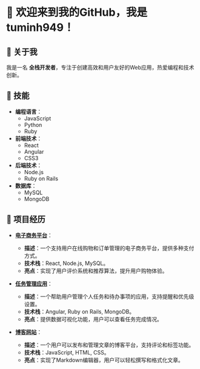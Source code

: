 # 👋 欢迎来到我的GitHub，我是 **tuminh949**！

## 👤 关于我
我是一名 **全栈开发者**，专注于创建高效和用户友好的Web应用，热爱编程和技术创新。

## 🔧 技能
- **编程语言**：
  - JavaScript
  - Python
  - Ruby
- **前端技术**：
  - React
  - Angular
  - CSS3
- **后端技术**：
  - Node.js
  - Ruby on Rails
- **数据库**：
  - MySQL
  - MongoDB

## 🌟 项目经历
- **[电子商务平台](https://github.com/tuminh949/e-commerce-platform)**：
  - **描述**：一个支持用户在线购物和订单管理的电子商务平台，提供多种支付方式。
  - **技术栈**：React, Node.js, MySQL。
  - **亮点**：实现了用户评价系统和推荐算法，提升用户购物体验。

- **[任务管理应用](https://github.com/tuminh949/task-manager)**：
  - **描述**：一个帮助用户管理个人任务和待办事项的应用，支持提醒和优先级设置。
  - **技术栈**：Angular, Ruby on Rails, MongoDB。
  - **亮点**：提供数据可视化功能，用户可以查看任务完成情况。

- **[博客网站](https://github.com/tuminh949/blog-website)**：
  - **描述**：一个用户可以发布和管理文章的博客平台，支持评论和标签功能。
  - **技术栈**：JavaScript, HTML, CSS。
  - **亮点**：实现了Markdown编辑器，用户可以轻松撰写和格式化文章。

